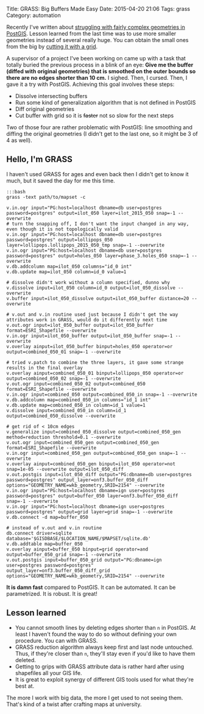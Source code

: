 Title: GRASS: Big Buffers Made Easy
Date: 2015-04-20 21:06
Tags: grass
Category: automation

Recently I've written about [struggling with fairly complex geometries in PostGIS]({filename}/2015/postgis-buffers-intersections-differences-and-collections.md). Lesson learned from the last time was to use more smaller geometries instead of several really huge. You can obtain the small ones from the big by [cutting it with a grid]({filename}/2015/postgis-rectangular-grid-creation.md).

A supervisor of a project I've been working on came up with a task that totally buried the previous process in a blink of an eye: **Give me the buffer (diffed with original geometries) that is smoothed on the outer bounds so there are no edges shorter than 10 cm.** I sighed. Then, I cursed. Then, I gave it a try with PostGIS. Achieving this goal involves these steps:

* Dissolve intersecting buffers
* Run some kind of generalization algorithm that is not defined in PostGIS
* Diff original geometries
* Cut buffer with grid so it is <del>faster</del> not so slow for the next steps

Two of those four are rather problematic with PostGIS: line smoothing and diffing the original geometries (I didn't get to the last one, so it might be 3 of 4 as well).

## Hello, I'm GRASS

I haven't used GRASS for ages and even back then I didn't get to know it much, but it saved the day for me this time.

    :::bash
    grass -text path/to/mapset -c

    v.in.ogr input="PG:host=localhost dbname=db user=postgres password=postgres" output=ilot_050 layer=ilot_2015_050 snap=-1 --overwrite
    # turn the snapping off, I don't want the input changed in any way, even though it is not topologically valid
    v.in.ogr input="PG:host=localhost dbname=db user=postgres password=postgres" output=lollipops_050 layer=lollipops.lollipops_2015_050_tmp snap=-1 --overwrite
    v.in.ogr input="PG:host=localhost dbname=db user=postgres password=postgres" output=holes_050 layer=phase_3.holes_050 snap=-1 --overwrite
    v.db.addcolumn map=ilot_050 columns="id_0 int"
    v.db.update map=ilot_050 column=id_0 value=1

    # dissolve didn't work without a column specified, dunno why
    v.dissolve input=ilot_050 column=id_0 output=ilot_050_dissolve --overwrite
    v.buffer input=ilot_050_dissolve output=ilot_050_buffer distance=20 --overwrite

    # v.out and v.in routine used just because I didn't get the way attributes work in GRASS, would do it differently next time
    v.out.ogr input=ilot_050_buffer output=ilot_050_buffer format=ESRI_Shapefile --overwrite
    v.in.ogr input=ilot_050_buffer output=ilot_050_buffer snap=-1 --overwrite
    v.overlay ainput=ilot_050_buffer binput=holes_050 operator=or output=combined_050_01 snap=-1 --overwrite

    # tried v.patch to combine the three layers, it gave some strange results in the final overlay
    v.overlay ainput=combined_050_01 binput=lollipops_050 operator=or output=combined_050_02 snap=-1 --overwrite
    v.out.ogr input=combined_050_02 output=combined_050 format=ESRI_Shapefile --overwrite
    v.in.ogr input=combined_050 output=combined_050_in snap=-1 --overwrite
    v.db.addcolumn map=combined_050_in columns="id_1 int"
    v.db.update map=combined_050_in column=id_1 value=1
    v.dissolve input=combined_050_in column=id_1 output=combined_050_dissolve --overwrite

    # get rid of < 10cm edges
    v.generalize input=combined_050_dissolve output=combined_050_gen method=reduction threshold=0.1 --overwrite
    v.out.ogr input=combined_050_gen output=combined_050_gen format=ESRI_Shapefile --overwrite
    v.in.ogr input=combined_050_gen output=combined_050_gen snap=-1 --overwrite
    v.overlay ainput=combined_050_gen binput=ilot_050 operator=not snap=1e-05 --overwrite output=ilot_050_diff
    v.out.postgis input=ilot_050_diff output="PG:dbname=db user=postgres password=postgres" output_layer=onf3.buffer_050_diff options="GEOMETRY_NAME=wkb_geometry,SRID=2154" --overwrite
    v.in.ogr input="PG:host=localhost dbname=ign user=postgres password=postgres" output=buffer_050 layer=onf3.buffer_050_diff snap=-1 --overwrite
    v.in.ogr input="PG:host=localhost dbname=ign user=postgres password=postgres" output=grid layer=grid snap=-1 --overwrite
    v.db.connect -d map=buffer_050

    # instead of v.out and v.in routine
    db.connect driver=sqlite database='$GISDBASE/$LOCATION_NAME/$MAPSET/sqlite.db'
    v.db.addtable map=buffer_050
    v.overlay ainput=buffer_050 binput=grid operator=and output=buffer_050_grid snap=-1 --overwrite
    v.out.postgis input=buffer_050_grid output="PG:dbname=ign user=postgres password=postgres" output_layer=onf3.buffer_050_diff_grid options="GEOMETRY_NAME=wkb_geometry,SRID=2154" --overwrite

**It is damn fast** compared to PostGIS. It can be automated. It can be parametrized. It is robust. It is great!

## Lesson learned

* You cannot smooth lines by deleting edges shorter than `n` in PostGIS. At least I haven't found the way to do so without defining your own procedure. You can with GRASS.
* GRASS reduction algorithm always keep first and last node untouched. Thus, if they're closer than `n`, they'll stay even if you'd like to have them deleted.
* Getting to grips with GRASS attribute data is rather hard after using shapefiles all your GIS life.
* It is great to exploit synergy of different GIS tools used for what they're best at.

The more I work with big data, the more I get used to not seeing them. That's kind of a twist after crafting maps at university.
